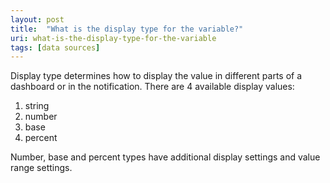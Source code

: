 ```yaml
---
layout: post
title:  "What is the display type for the variable?"
uri: what-is-the-display-type-for-the-variable
tags: [data sources]
---
```


Display type determines how to display the value in different parts of a dashboard or in the notification. There are 4 available display values:

<!--more-->

1.  string
2.  number
3.  base
4.  percent

Number, base and percent types have additional display settings and value range settings.
